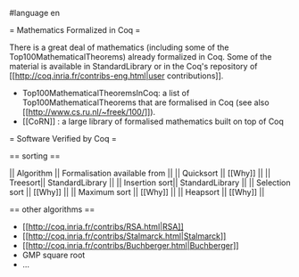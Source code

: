 #language en

= Mathematics Formalized in Coq =

There is a great deal of mathematics (including some of the Top100MathematicalTheorems) already formalized in Coq. Some of the material is available in StandardLibrary or in the Coq's repository of [[http://coq.inria.fr/contribs-eng.html|user contributions]].

 * Top100MathematicalTheoremsInCoq: a list of Top100MathematicalTheorems that are formalised in Coq (see also [[http://www.cs.ru.nl/~freek/100/]]).
 * [[CoRN]] : a large library of formalised mathematics built on top of Coq

= Software Verified by Coq =

== sorting ==

|| Algorithm || Formalisation available from ||
|| Quicksort || [[Why]] ||
|| Treesort|| StandardLibrary ||
|| Insertion sort|| StandardLibrary ||
|| Selection sort || [[Why]] ||
|| Maximum sort || [[Why]] ||
|| Heapsort || [[Why]] ||

== other algorithms ==

 * [[http://coq.inria.fr/contribs/RSA.html|RSA]]
 * [[http://coq.inria.fr/contribs/Stalmarck.html|Stalmarck]]
 * [[http://coq.inria.fr/contribs/Buchberger.html|Buchberger]]
 * GMP square root
 * ...
